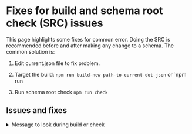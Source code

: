 # Fixes for build and schema root check (SRC) issues

This page highlights some fixes for common error. Doing
the SRC is recommended before and after making any
change to a schema. The common solution is:

1. Edit current.json file to fix problem.

2. Target the build: `npm run build-new path-to-current-dot-json`
   or `npm run

3. Run schema root check `npm run check`

## Issues and fixes

<details>

<summary>Message to look during build or check</summary>

### Overview of issue

A longer description of the issue if summary not clear.

### How to fix

What to change.

</details>
